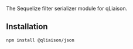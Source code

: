 The Sequelize filter serializer module for qLiaison.

## Installation

```sh
npm install @qliaison/json
```
